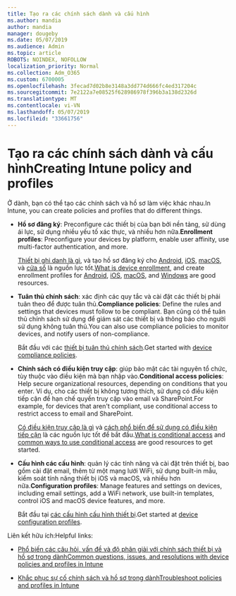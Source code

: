 ```yaml
---
title: Tạo ra các chính sách dành và cấu hình
ms.author: mandia
author: mandia
manager: dougeby
ms.date: 05/07/2019
ms.audience: Admin
ms.topic: article
ROBOTS: NOINDEX, NOFOLLOW
localization_priority: Normal
ms.collection: Adm_O365
ms.custom: 6700005
ms.openlocfilehash: 3fecad7d02b8e3148a3dd774d666fc4ed317204c
ms.sourcegitcommit: 7e2122a7e08525f628986978f396b3a138d2326d
ms.translationtype: MT
ms.contentlocale: vi-VN
ms.lasthandoff: 05/07/2019
ms.locfileid: "33661756"
---
```

# <a name="creating-intune-policy-and-profiles"></a><span data-ttu-id="28b5b-102">Tạo ra các chính sách dành và cấu hình</span><span class="sxs-lookup"><span data-stu-id="28b5b-102">Creating Intune policy and profiles</span></span>

<span data-ttu-id="28b5b-103">Ở dành, bạn có thể tạo các chính sách và hồ sơ làm việc khác nhau.</span><span class="sxs-lookup"><span data-stu-id="28b5b-103">In Intune, you can create policies and profiles that do different things.</span></span>

- <span data-ttu-id="28b5b-104">**Hồ sơ đăng ký**: Preconfigure các thiết bị của bạn bởi nền tảng, sử dùng ái lực, sử dụng nhiều yếu tố xác thực, và nhiều hơn nữa.</span><span class="sxs-lookup"><span data-stu-id="28b5b-104">**Enrollment profiles**: Preconfigure your devices by platform, enable user affinity, use multi-factor authentication, and more.</span></span> 

  <span data-ttu-id="28b5b-105">[Thiết bị ghi danh là gì](https://docs.microsoft.com/intune/device-enrollment), và tạo hồ sơ đăng ký cho [Android](https://docs.microsoft.com/intune/android-enroll), [iOS](https://docs.microsoft.com/intune/ios-enroll), [macOS](https://docs.microsoft.com/intune/macos-enroll), và [cửa sổ](https://docs.microsoft.com/intune/windows-enrollment-methods) là nguồn lực tốt.</span><span class="sxs-lookup"><span data-stu-id="28b5b-105">[What is device enrollment](https://docs.microsoft.com/intune/device-enrollment), and create enrollment profiles for [Android](https://docs.microsoft.com/intune/android-enroll), [iOS](https://docs.microsoft.com/intune/ios-enroll), [macOS](https://docs.microsoft.com/intune/macos-enroll), and [Windows](https://docs.microsoft.com/intune/windows-enrollment-methods) are good resources.</span></span>

- <span data-ttu-id="28b5b-106">**Tuân thủ chính sách**: xác định các quy tắc và cài đặt các thiết bị phải tuân theo để được tuân thủ.</span><span class="sxs-lookup"><span data-stu-id="28b5b-106">**Compliance policies**: Define the rules and settings that devices must follow to be compliant.</span></span> <span data-ttu-id="28b5b-107">Bạn cũng có thể tuân thủ chính sách sử dụng để giám sát các thiết bị và thông báo cho người sử dụng không tuân thủ.</span><span class="sxs-lookup"><span data-stu-id="28b5b-107">You can also use compliance policies to monitor devices, and notify users of non-compliance.</span></span> 

  <span data-ttu-id="28b5b-108">Bắt đầu với các [thiết bị tuân thủ chính sách](https://docs.microsoft.com/intune/device-compliance-get-started).</span><span class="sxs-lookup"><span data-stu-id="28b5b-108">Get started with [device compliance policies](https://docs.microsoft.com/intune/device-compliance-get-started).</span></span>
- <span data-ttu-id="28b5b-109">**Chính sách có điều kiện truy cập**: giúp bảo mật các tài nguyên tổ chức, tùy thuộc vào điều kiện mà bạn nhập vào.</span><span class="sxs-lookup"><span data-stu-id="28b5b-109">**Conditional access policies**: Help secure organizational resources, depending on conditions that you enter.</span></span> <span data-ttu-id="28b5b-110">Ví dụ, cho các thiết bị không tương thích, sử dụng có điều kiện tiếp cận để hạn chế quyền truy cập vào email và SharePoint.</span><span class="sxs-lookup"><span data-stu-id="28b5b-110">For example, for devices that aren't compliant, use conditional access to restrict access to email and SharePoint.</span></span>

  <span data-ttu-id="28b5b-111">[Có điều kiện truy cập là gì](https://docs.microsoft.com/intune/conditional-access) và [cách phổ biến để sử dụng có điều kiện tiếp cận](https://docs.microsoft.com/intune/conditional-access-intune-common-ways-use) là các nguồn lực tốt để bắt đầu.</span><span class="sxs-lookup"><span data-stu-id="28b5b-111">[What is conditional access](https://docs.microsoft.com/intune/conditional-access) and [common ways to use conditional access](https://docs.microsoft.com/intune/conditional-access-intune-common-ways-use) are good resources to get started.</span></span>

- <span data-ttu-id="28b5b-112">**Cấu hình các cấu hình**: quản lý các tính năng và cài đặt trên thiết bị, bao gồm cài đặt email, thêm từ một mạng lưới WiFi, sử dụng built-in mẫu, kiểm soát tính năng thiết bị iOS và macOS, và nhiều hơn nữa.</span><span class="sxs-lookup"><span data-stu-id="28b5b-112">**Configuration profiles**: Manage features and settings on devices, including email settings, add a WiFi network, use built-in templates, control iOS and macOS device features, and more.</span></span> 

  <span data-ttu-id="28b5b-113">Bắt đầu tại [các cấu hình cấu hình thiết bị](https://docs.microsoft.com/intune/device-profiles).</span><span class="sxs-lookup"><span data-stu-id="28b5b-113">Get started at [device configuration profiles](https://docs.microsoft.com/intune/device-profiles).</span></span>

<span data-ttu-id="28b5b-114">Liên kết hữu ích:</span><span class="sxs-lookup"><span data-stu-id="28b5b-114">Helpful links:</span></span>

- [<span data-ttu-id="28b5b-115">Phổ biến các câu hỏi, vấn đề và độ phân giải với chính sách thiết bị và hồ sơ trong dành</span><span class="sxs-lookup"><span data-stu-id="28b5b-115">Common questions, issues, and resolutions with device policies and profiles in Intune</span></span>](https://docs.microsoft.com/intune/device-profile-troubleshoot)

- [<span data-ttu-id="28b5b-116">Khắc phục sự cố chính sách và hồ sơ trong dành</span><span class="sxs-lookup"><span data-stu-id="28b5b-116">Troubleshoot policies and profiles in Intune</span></span>](https://docs.microsoft.com/intune/troubleshoot-policies-in-microsoft-intune)
